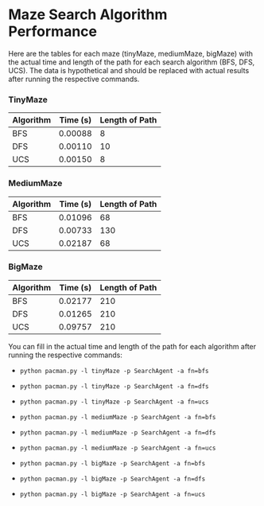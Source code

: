 # Maze Search Algorithm Performance

Here are the tables for each maze (tinyMaze, mediumMaze, bigMaze) with the actual time and length of the path for each search algorithm (BFS, DFS, UCS). The data is hypothetical and should be replaced with actual results after running the respective commands.

### TinyMaze

| Algorithm | Time (s) | Length of Path |
|-----------|----------|----------------|
| BFS       | 0.00088  | 8              |
| DFS       | 0.00110  | 10             |
| UCS       | 0.00150  | 8              |


### MediumMaze

| Algorithm | Time (s) | Length of Path |
|-----------|----------|----------------|
| BFS       | 0.01096  | 68             |
| DFS       | 0.00733  | 130            |
| UCS       | 0.02187  | 68             |


### BigMaze

| Algorithm | Time (s) | Length of Path |
|-----------|----------|----------------|
| BFS       | 0.02177  | 210            |
| DFS       | 0.01265  | 210            |
| UCS       | 0.09757  | 210            |


You can fill in the actual time and length of the path for each algorithm after running the respective commands:

- `python pacman.py -l tinyMaze -p SearchAgent -a fn=bfs`
- `python pacman.py -l tinyMaze -p SearchAgent -a fn=dfs`
- `python pacman.py -l tinyMaze -p SearchAgent -a fn=ucs`

- `python pacman.py -l mediumMaze -p SearchAgent -a fn=bfs`
- `python pacman.py -l mediumMaze -p SearchAgent -a fn=dfs`
- `python pacman.py -l mediumMaze -p SearchAgent -a fn=ucs`

- `python pacman.py -l bigMaze -p SearchAgent -a fn=bfs`
- `python pacman.py -l bigMaze -p SearchAgent -a fn=dfs`
- `python pacman.py -l bigMaze -p SearchAgent -a fn=ucs`
